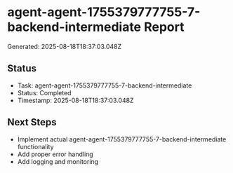 # agent-agent-1755379777755-7-backend-intermediate Report

Generated: 2025-08-18T18:37:03.048Z

## Status
- Task: agent-agent-1755379777755-7-backend-intermediate
- Status: Completed
- Timestamp: 2025-08-18T18:37:03.048Z

## Next Steps
- Implement actual agent-agent-1755379777755-7-backend-intermediate functionality
- Add proper error handling
- Add logging and monitoring
